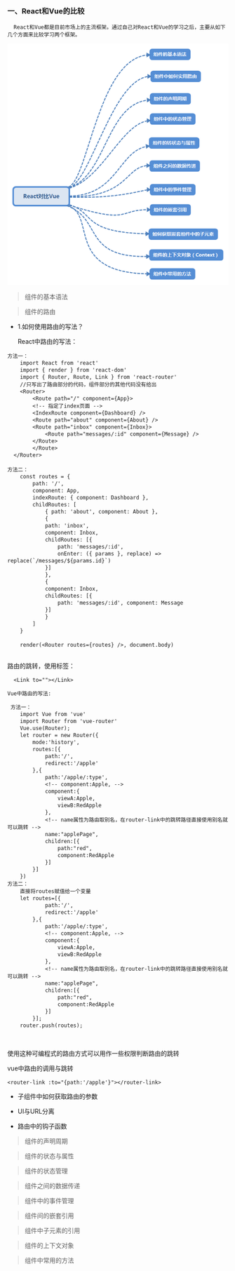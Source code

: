 ### 一、React和Vue的比较
      React和Vue都是目前市场上的主流框架。通过自己对React和Vue的学习之后，主要从如下几个方面来比较学习两个框架。
<div align=center>
    <img src="./assets/images/React对比Vue.png">
</div>

> 组件的基本语法

> 组件的路由 
+ 1.如何使用路由的写法？

    React中路由的写法：
```
方法一：
    import React from 'react'
    import { render } from 'react-dom'
    import { Router, Route, Link } from 'react-router'
    //只写出了路由部分的代码，组件部分的其他代码没有给出
    <Router>
        <Route path="/" component={App}>
        <!-- 指定了index页面 -->
        <IndexRoute component={Dashboard} />
        <Route path="about" component={About} />
        <Route path="inbox" component={Inbox}>
            <Route path="messages/:id" component={Message} />
        </Route>
        </Route>
  </Router>

方法二：
    const routes = {
        path: '/',
        component: App,
        indexRoute: { component: Dashboard },
        childRoutes: [
            { path: 'about', component: About },
            {
            path: 'inbox',
            component: Inbox,
            childRoutes: [{
                path: 'messages/:id',
                onEnter: ({ params }, replace) => replace(`/messages/${params.id}`)
            }]
            },
            {
            component: Inbox,
            childRoutes: [{
                path: 'messages/:id', component: Message
            }]
            }
        ]
    }

    render(<Router routes={routes} />, document.body)
 
```
 路由的跳转，使用<Link>标签：
```
  <Link to=""></Link>
```

    Vue中路由的写法:
```
 方法一：
    import Vue from 'vue'
    import Router from 'vue-router'
    Vue.use(Router);
    let router = new Router({
        mode:'history',
        routes:[{
            path:'/',
            redirect:'/apple'
        },{
            path:'/apple/:type',
            <!-- component:Apple, -->
            component:{
                viewA:Apple,
                viewB:RedApple
            },
            <!-- name属性为路由取别名，在router-link中的跳转路径直接使用别名就可以跳转 -->
            name:"applePage",
            children:[{
                path:"red",
                component:RedApple
            }]
        }]
    })
方法二：
    直接将routes赋值给一个变量
    let routes=[{
            path:'/',
            redirect:'/apple'
        },{
            path:'/apple/:type',
            <!-- component:Apple, -->
            component:{
                viewA:Apple,
                viewB:RedApple
            },
            <!-- name属性为路由取别名，在router-link中的跳转路径直接使用别名就可以跳转 -->
            name:"applePage",
            children:[{
                path:"red",
                component:RedApple
            }]
        }];
    router.push(routes);
   
   
```
 使用这种可编程式的路由方式可以用作一些权限判断路由的跳转

 vue中路由的调用与跳转
    <router-view name="viewA" />   <!-- 为视图指定name属性，在component中进行调用 -->

    <router-link :to="{path:'/apple'}"></router-link>
+ 子组件中如何获取路由的参数

+ UI与URL分离

+ 路由中的钩子函数
> 组件的声明周期

> 组件的状态与属性

> 组件的状态管理

> 组件之间的数据传递

> 组件中的事件管理

> 组件间的嵌套引用

> 组件中子元素的引用

> 组件的上下文对象

> 组件中常用的方法

